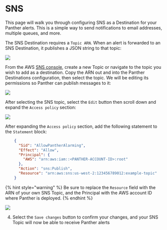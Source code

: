# SNS

This page will walk you through configuring SNS as a Destination for your Panther alerts. This is a simple way to send notifications to email addresses, multiple queues, and more.

The SNS Destination requires a `Topic ARN`. When an alert is forwarded to an SNS Destination, it publishes a JSON string to that topic:

![](../../.gitbook/assets/screen-shot-2019-10-31-at-5.21.18-pm.png)

From the AWS [SNS console](https://us-west-2.console.aws.amazon.com/sns/v3/home#/topics), create a new Topic or navigate to the topic you wish to add as a destination. Copy the ARN out and into the Panther Destinations configuration, then select the topic. We will be editing its permissions so Panther can publish messages to it:

![](../../.gitbook/assets/screen-shot-2019-11-01-at-1.05.55-pm.png)

After selecting the SNS topic, select the `Edit` button then scroll down and expand the `Access policy` section:

![](../../.gitbook/assets/screen-shot-2019-11-01-at-1.09.53-pm.png)

After expanding the `Access policy` section, add the following statement to the `Statement` block:

```json
    {
      "Sid": "AllowPantherAlarming",
      "Effect": "Allow",
      "Principal": {
        "AWS": "arn:aws:iam::<PANTHER-ACCOUNT-ID>:root"
      },
      "Action": "sns:Publish",
      "Resource": "arn:aws:sns:us-west-2:123456789012:example-topic"
    }
```

{% hint style="warning" %}
Be sure to replace the `Resource` field with the ARN of your own SNS Topic, and the Principal with the AWS account ID where Panther is deployed.
{% endhint %}

![](../../.gitbook/assets/screen-shot-2019-11-01-at-1.23.30-pm.png)

4. Select the `Save changes` button to confirm your changes, and your SNS Topic will now be able to receive Panther alerts
